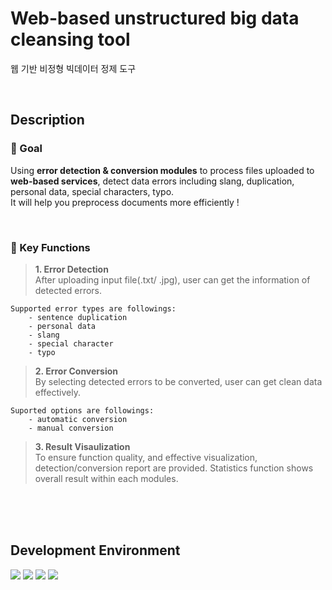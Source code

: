 # Web-based unstructured big data cleansing tool
웹 기반 비정형 빅데이터 정제 도구

<br/>

## Description

### 📍 Goal

Using **error detection & conversion modules** to process files uploaded to **web-based services**, detect data errors including slang, duplication, personal data, special characters, typo.  
It will help you preprocess documents more efficiently !  

<br/>

### 📝 Key Functions

> **1. Error Detection**  
    After uploading input file(.txt/ .jpg), user can get the information of detected errors.

    Supported error types are followings:
        - sentence duplication
        - personal data
        - slang
        - special character
        - typo

> **2. Error Conversion**  
    By selecting detected errors to be converted, user can get clean data effectively. 

    Suported options are followings:
        - automatic conversion
        - manual conversion

> **3. Result Visaulization**  
    To ensure function quality, and effective visualization, detection/conversion report are provided.
    Statistics function shows overall result within each modules.

<br/>

<br/>

<br/>

## Development Environment
<div>
    <img src="https://img.shields.io/badge/Python-FFFFFF?style=flat-square&logo=python&logoColor=blue">
    <img src="https://img.shields.io/badge/React-262626?style=flat-square&logo=React&logoColor=07C4D9"/>
    <img src="https://img.shields.io/badge/Flask-C9EEFF?style=flat-square&logo=flask&logoColor=07C4D9">
    <img src="https://img.shields.io/badge/Mariadb-003545?style=flat-square&logo=mariadb&logoColor=white">

</div>

